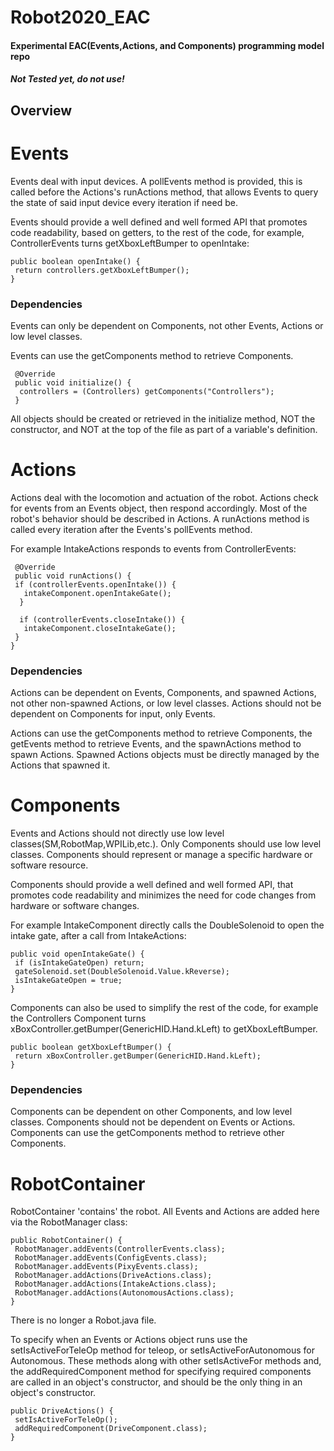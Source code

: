 # Robot2020_EAC

#### Experimental EAC(Events,Actions, and Components) programming model repo

##### Not Tested yet, do not use!

## Overview


# Events

Events deal with input devices. A pollEvents method is provided, this is called before the Actions's runActions method, that allows Events to query the state of said input device every iteration if need be.

Events should provide a well defined and well formed API that promotes code readability, based on getters, to the rest of the code, for example, ControllerEvents turns getXboxLeftBumper to openIntake:

    public boolean openIntake() {
     return controllers.getXboxLeftBumper();
    }
    
### Dependencies

Events can only be dependent on Components, not other Events, Actions or low level classes.

Events can use the getComponents method to retrieve Components.
 
     @Override
     public void initialize() {
      controllers = (Controllers) getComponents("Controllers");
     }
 All objects should be created or retrieved in the initialize method, NOT the constructor, and NOT at the top of the file as part of a variable's definition.
   
# Actions

Actions deal with the locomotion and actuation of the robot. Actions check for events from an Events object, then respond accordingly. Most of the robot's behavior should be described in Actions. A runActions method is called every iteration after the Events's pollEvents method.

For example IntakeActions responds to events from ControllerEvents:

     @Override
     public void runActions() {
     if (controllerEvents.openIntake()) {
       intakeComponent.openIntakeGate();
      }

      if (controllerEvents.closeIntake()) {
       intakeComponent.closeIntakeGate();
     }
    }
    
### Dependencies

Actions can be dependent on Events, Components, and spawned Actions, not other non-spawned Actions, or low level classes. Actions should not be dependent on Components for input, only Events.

Actions can use the getComponents method to retrieve Components, the getEvents method to retrieve Events, and the spawnActions method to spawn Actions. Spawned Actions objects must be directly managed by the Actions that spawned it.

# Components

Events and Actions should not directly use low level classes(SM,RobotMap,WPILib,etc.). Only Components should use low level classes. Components should represent or manage a specific hardware or software resource.

Components should provide a well defined and well formed API, that promotes code readability and minimizes the need for code changes  from hardware or software changes.

For example IntakeComponent directly calls the DoubleSolenoid to open the intake gate, after a call from IntakeActions:

    public void openIntakeGate() {
     if (isIntakeGateOpen) return;
     gateSolenoid.set(DoubleSolenoid.Value.kReverse);
     isIntakeGateOpen = true;
    }
    
Components can also be used to simplify the rest of the code, for example the Controllers Component turns xBoxController.getBumper(GenericHID.Hand.kLeft) to getXboxLeftBumper.

    public boolean getXboxLeftBumper() {
     return xBoxController.getBumper(GenericHID.Hand.kLeft);
    }
    
### Dependencies

Components can be dependent on other Components, and low level classes. Components should not be dependent on Events or Actions. Components can use the getComponents method to retrieve other Components.

# RobotContainer

RobotContainer 'contains' the robot. All Events and Actions are added here via the RobotManager class:

    public RobotContainer() {
     RobotManager.addEvents(ControllerEvents.class);
     RobotManager.addEvents(ConfigEvents.class);
     RobotManager.addEvents(PixyEvents.class);
     RobotManager.addActions(DriveActions.class);
     RobotManager.addActions(IntakeActions.class);
     RobotManager.addActions(AutonomousActions.class);
    }

There is no longer a Robot.java file.

To specify when an Events or Actions object runs use the setIsActiveForTeleOp method for teleop, or setIsActiveForAutonomous for Autonomous. These methods along with other setIsActiveFor methods and, the addRequiredComponent method for specifying required components are called in an object's constructor, and should be the only thing in an object's constructor.

    public DriveActions() {
     setIsActiveForTeleOp();
     addRequiredComponent(DriveComponent.class);
    }
